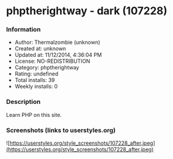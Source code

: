 # phptherightway - dark (107228)

### Information
- Author: Thermalzombie (unknown)
- Created at: unknown
- Updated at: 11/12/2014, 4:36:04 PM
- License: NO-REDISTRIBUTION
- Category: phptherightway
- Rating: undefined
- Total installs: 39
- Weekly installs: 0


### Description
Learn PHP on this site.


### Screenshots (links to userstyles.org)
![https://userstyles.org/style_screenshots/107228_after.jpeg](https://userstyles.org/style_screenshots/107228_after.jpeg)


